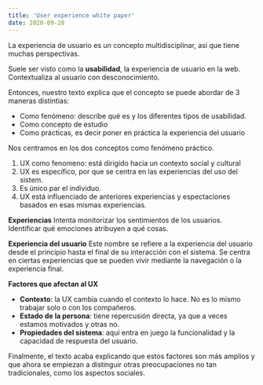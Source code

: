 ```yaml
---
title: 'User experience white paper' 
date: 2020-09-28
---
```

La experiencia de usuario es un concepto multidisciplinar, así que tiene muchas perspectivas.

Suele ser visto como la **usabilidad**, la experiencia de usuario en la web. Contextualiza al usuario con desconocimiento.

Entonces, nuestro texto explica que el concepto se puede abordar de 3 maneras distintias:
* Como fenómeno: describe qué es y los diferentes tipos de usabilidad.
* Como concepto de estudio
* Como prácticas, es decir poner en práctica la experiencia del usuario

Nos centramos en los dos conceptos como fenómeno práctico.

1. UX como fenomeno: está dirigido hacia un contexto social y cultural
2. UX es específico, por que se centra en las experiencias del uso del sistem.
3. Es único par el individuo.
4. UX está influenciado de anteriores experiencias y espectaciones basados en esas mismas experiencias.

**Experiencias**
Intenta monitorizar los sentimientos de los usuarios. Identificar qué emociones atribuyen a qué cosas.

**Experiencia del usuario**
Este nombre se refiere a la experiencia del usuario desde el principio hasta el final de su interacción con el sistema.
Se centra en ciertas experiencias que se pueden vivir mediante la navegación o la experiencia final.

**Factores que afectan al UX**
* **Contexto**: la UX cambia cuando el contexto lo hace. No es lo mismo trabajar solo o con los compañeros.
* **Estado de la persona**: tiene repercusión directa, ya que a veces estamos motivados y otras no.
* **Propiedades del sistema**: aquí entra en juego la funcionalidad y la capacidad de respuesta del usuario. 

Finalmente, el texto acaba explicando que estos factores son más amplios y que ahora se empiezan a distinguir otras preocupaciones no tan tradicionales, como los aspectos sociales. 